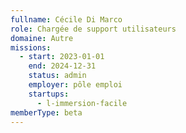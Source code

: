 ```yaml
---
fullname: Cécile Di Marco
role: Chargée de support utilisateurs
domaine: Autre
missions:
  - start: 2023-01-01
    end: 2024-12-31
    status: admin
    employer: pôle emploi
    startups:
      - l-immersion-facile
memberType: beta
---
```

